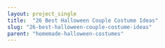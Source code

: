 ```yaml
---
layout: project_single
title:  "26 Best Halloween Couple Costume Ideas"
slug: "26-best-halloween-couple-costume-ideas"
parent: "homemade-halloween-costumes"
---
```

 